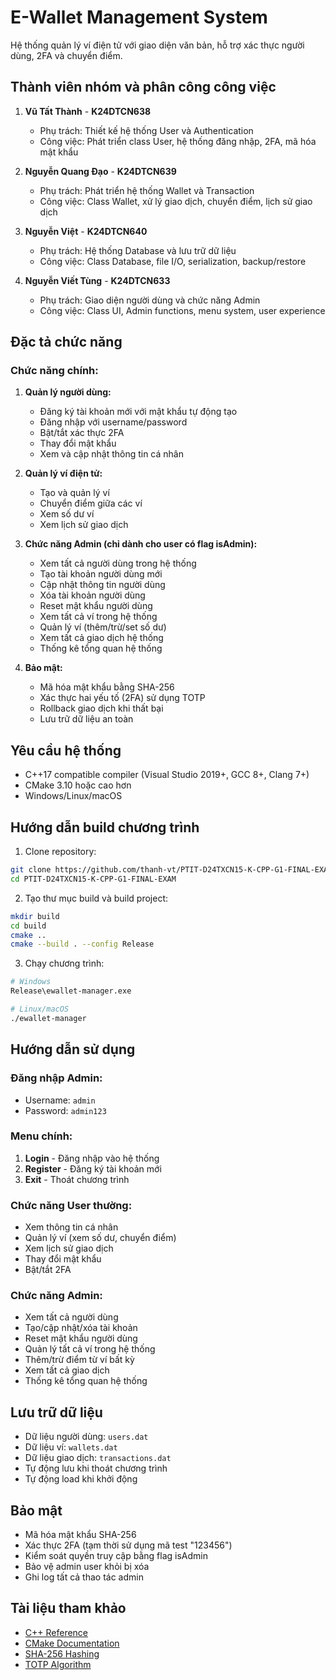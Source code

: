 # E-Wallet Management System

Hệ thống quản lý ví điện tử với giao diện văn bản, hỗ trợ xác thực người dùng, 2FA và chuyển điểm.

## Thành viên nhóm và phân công công việc

1. **Vũ Tất Thành** - __K24DTCN638__
   - Phụ trách: Thiết kế hệ thống User và Authentication
   - Công việc: Phát triển class User, hệ thống đăng nhập, 2FA, mã hóa mật khẩu

2. **Nguyễn Quang Đạo** - __K24DTCN639__
   - Phụ trách: Phát triển hệ thống Wallet và Transaction
   - Công việc: Class Wallet, xử lý giao dịch, chuyển điểm, lịch sử giao dịch

3. **Nguyễn Việt** - __K24DTCN640__
   - Phụ trách: Hệ thống Database và lưu trữ dữ liệu
   - Công việc: Class Database, file I/O, serialization, backup/restore

4. **Nguyễn Viết Tùng** - __K24DTCN633__
   - Phụ trách: Giao diện người dùng và chức năng Admin
   - Công việc: Class UI, Admin functions, menu system, user experience

## Đặc tả chức năng

### Chức năng chính:
1. **Quản lý người dùng:**
   - Đăng ký tài khoản mới với mật khẩu tự động tạo
   - Đăng nhập với username/password
   - Bật/tắt xác thực 2FA
   - Thay đổi mật khẩu
   - Xem và cập nhật thông tin cá nhân

2. **Quản lý ví điện tử:**
   - Tạo và quản lý ví
   - Chuyển điểm giữa các ví
   - Xem số dư ví
   - Xem lịch sử giao dịch

3. **Chức năng Admin (chỉ dành cho user có flag isAdmin):**
   - Xem tất cả người dùng trong hệ thống
   - Tạo tài khoản người dùng mới
   - Cập nhật thông tin người dùng
   - Xóa tài khoản người dùng
   - Reset mật khẩu người dùng
   - Xem tất cả ví trong hệ thống
   - Quản lý ví (thêm/trừ/set số dư)
   - Xem tất cả giao dịch hệ thống
   - Thống kê tổng quan hệ thống

4. **Bảo mật:**
   - Mã hóa mật khẩu bằng SHA-256
   - Xác thực hai yếu tố (2FA) sử dụng TOTP
   - Rollback giao dịch khi thất bại
   - Lưu trữ dữ liệu an toàn

## Yêu cầu hệ thống

- C++17 compatible compiler (Visual Studio 2019+, GCC 8+, Clang 7+)
- CMake 3.10 hoặc cao hơn
- Windows/Linux/macOS

## Hướng dẫn build chương trình

1. Clone repository:
```bash
git clone https://github.com/thanh-vt/PTIT-D24TXCN15-K-CPP-G1-FINAL-EXAM.git
cd PTIT-D24TXCN15-K-CPP-G1-FINAL-EXAM
```

2. Tạo thư mục build và build project:
```bash
mkdir build
cd build
cmake ..
cmake --build . --config Release
```

3. Chạy chương trình:
```bash
# Windows
Release\ewallet-manager.exe

# Linux/macOS
./ewallet-manager
```

## Hướng dẫn sử dụng

### Đăng nhập Admin:
- Username: `admin`
- Password: `admin123`

### Menu chính:
1. **Login** - Đăng nhập vào hệ thống
2. **Register** - Đăng ký tài khoản mới
3. **Exit** - Thoát chương trình

### Chức năng User thường:
- Xem thông tin cá nhân
- Quản lý ví (xem số dư, chuyển điểm)
- Xem lịch sử giao dịch
- Thay đổi mật khẩu
- Bật/tắt 2FA

### Chức năng Admin:
- Xem tất cả người dùng
- Tạo/cập nhật/xóa tài khoản
- Reset mật khẩu người dùng
- Quản lý tất cả ví trong hệ thống
- Thêm/trừ điểm từ ví bất kỳ
- Xem tất cả giao dịch
- Thống kê tổng quan hệ thống

## Lưu trữ dữ liệu

- Dữ liệu người dùng: `users.dat`
- Dữ liệu ví: `wallets.dat`
- Dữ liệu giao dịch: `transactions.dat`
- Tự động lưu khi thoát chương trình
- Tự động load khi khởi động

## Bảo mật

- Mã hóa mật khẩu SHA-256
- Xác thực 2FA (tạm thời sử dụng mã test "123456")
- Kiểm soát quyền truy cập bằng flag isAdmin
- Bảo vệ admin user khỏi bị xóa
- Ghi log tất cả thao tác admin

## Tài liệu tham khảo

- [C++ Reference](https://cppreference.com/)
- [CMake Documentation](https://cmake.org/documentation/)
- [SHA-256 Hashing](https://en.wikipedia.org/wiki/SHA-2)
- [TOTP Algorithm](https://tools.ietf.org/html/rfc6238)
